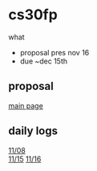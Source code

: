 # cs30fp

what
- proposal pres nov 16
- due ~dec 15th 


## proposal
[main page](./proposal.md)

## daily logs
[11/08](./log/11.08.md)  
[11/15](./log/11.15.md)
[11/16](./log/11.16.md)